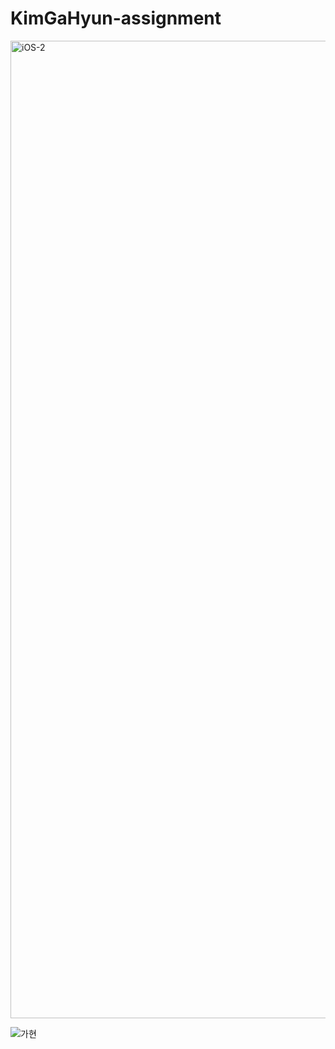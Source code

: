 # KimGaHyun-assignment
<img width="1564" alt="iOS-2" src="https://github.com/NOW-SOPT-iOS-Part/KimGaHyun-assignment/assets/54922625/1790552b-87c1-41bb-9cae-0c799ff4469b">

![가현](https://github.com/NOW-SOPT-iOS-Part/KimGaHyun-assignment/assets/101050833/8cb9cdc4-6020-4f28-a239-3e7085a55920)
